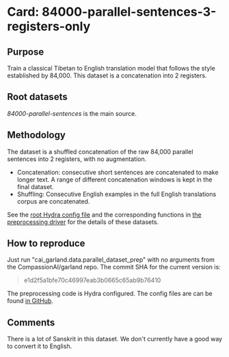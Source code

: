 # Card: 84000-parallel-sentences-3-registers-only

## Purpose

Train a classical Tibetan to English translation model that follows the style established by 84,000. This dataset is a concatenation into 2 registers.

## Root datasets

_84000-parallel-sentences_ is the main source.

## Methodology

The dataset is a shuffled concatenation of the raw 84,000 parallel sentences into 2 registers, with no augmentation.

- Concatenation: consecutive short sentences are concatenated to make longer text. A range of different concatenation windows is kept in the final dataset.
- Shuffling: Consecutive English examples in the full English translations corpus are concatenated.

See the [root Hydra config file](https://github.com/CompassionAI/garland/blob/e1d2f5a1bfe70c46997eab3b0665c65ab9b76410/cai_garland/data/parallel_dataset_prep.config/config.yaml) and the corresponding functions in [the preprocessing driver](https://github.com/CompassionAI/garland/blob/e1d2f5a1bfe70c46997eab3b0665c65ab9b76410/cai_garland/data/parallel_dataset_prep.py) for the details of these datasets.

## How to reproduce

Just run "cai_garland.data.parallel_dataset_prep" with no arguments from the CompassionAI/garland repo. The commit SHA for the current version is:

> e1d2f5a1bfe70c46997eab3b0665c65ab9b76410

The preprocessing code is Hydra configured. The config files are can be found [in GitHub](https://github.com/CompassionAI/garland/tree/e1d2f5a1bfe70c46997eab3b0665c65ab9b76410/cai_garland/data/parallel_dataset_prep.config).

## Comments

There is a lot of Sanskrit in this dataset. We don't currently have a good way to convert it to English.
